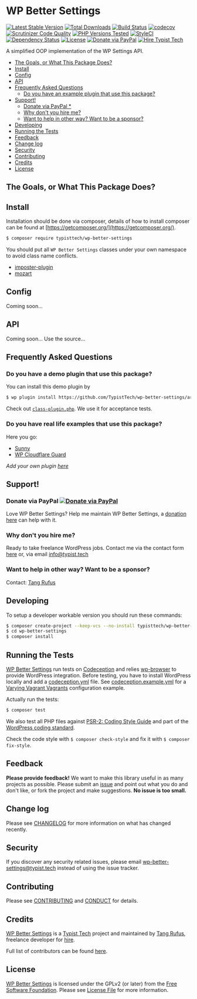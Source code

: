 # WP Better Settings

[![Latest Stable Version](https://poser.pugx.org/typisttech/wp-better-settings/v/stable)](https://packagist.org/packages/typisttech/wp-better-settings)
[![Total Downloads](https://poser.pugx.org/typisttech/wp-better-settings/downloads)](https://packagist.org/packages/typisttech/wp-better-settings)
[![Build Status](https://travis-ci.org/TypistTech/wp-better-settings.svg?branch=master)](https://travis-ci.org/TypistTech/wp-better-settings)
[![codecov](https://codecov.io/gh/TypistTech/wp-better-settings/branch/master/graph/badge.svg)](https://codecov.io/gh/TypistTech/wp-better-settings)
[![Scrutinizer Code Quality](https://scrutinizer-ci.com/g/TypistTech/wp-better-settings/badges/quality-score.png?b=master)](https://scrutinizer-ci.com/g/TypistTech/wp-better-settings/?branch=master)
[![PHP Versions Tested](http://php-eye.com/badge/typisttech/wp-better-settings/tested.svg)](https://travis-ci.org/TypistTech/wp-better-settings)
[![StyleCI](https://styleci.io/repos/81945222/shield?branch=master)](https://styleci.io/repos/81945222)
[![Dependency Status](https://gemnasium.com/badges/github.com/TypistTech/wp-better-settings.svg)](https://gemnasium.com/github.com/TypistTech/wp-better-settings)
[![License](https://poser.pugx.org/typisttech/wp-better-settings/license)](https://packagist.org/packages/typisttech/wp-better-settings)
[![Donate via PayPal](https://img.shields.io/badge/Donate-PayPal-blue.svg)](https://www.typist.tech/donate/wp-better-settings/)
[![Hire Typist Tech](https://img.shields.io/badge/Hire-Typist%20Tech-ff69b4.svg)](https://www.typist.tech/contact/)

A simplified OOP implementation of the WP Settings API.

<!-- START doctoc generated TOC please keep comment here to allow auto update -->
<!-- DON'T EDIT THIS SECTION, INSTEAD RE-RUN doctoc TO UPDATE -->


- [The Goals, or What This Package Does?](#the-goals-or-what-this-package-does)
- [Install](#install)
- [Config](#config)
- [API](#api)
- [Frequently Asked Questions](#frequently-asked-questions)
  - [Do you have an example plugin that use this package?](#do-you-have-an-example-plugin-that-use-this-package)
- [Support!](#support)
  - [Donate via PayPal *](#donate-via-paypal-)
  - [Why don't you hire me?](#why-dont-you-hire-me)
  - [Want to help in other way? Want to be a sponsor?](#want-to-help-in-other-way-want-to-be-a-sponsor)
- [Developing](#developing)
- [Running the Tests](#running-the-tests)
- [Feedback](#feedback)
- [Change log](#change-log)
- [Security](#security)
- [Contributing](#contributing)
- [Credits](#credits)
- [License](#license)

<!-- END doctoc generated TOC please keep comment here to allow auto update -->

## The Goals, or What This Package Does?

## Install

Installation should be done via composer, details of how to install composer can be found at [https://getcomposer.org/](https://getcomposer.org/).

``` bash
$ composer require typisttech/wp-better-settings
```

You should put all `WP Better Settings` classes under your own namespace to avoid class name conflicts.

- [imposter-plugin](https://github.com/Typisttech/imposter-plugin)
- [mozart](https://github.com/coenjacobs/mozart)

## Config

Coming soon...

## API

Coming soon... Use the source...

## Frequently Asked Questions

### Do you have a demo plugin that use this package? 

You can install this demo plugin by
```bash
$ wp plugin install https://github.com/TypistTech/wp-better-settings/archive/nightly.zip --activate
```

Check out [`class-plugin.php`](/class-plugin.php). We use it for acceptance tests.

### Do you have real life examples that use this package?

Here you go: 

 * [Sunny](https://github.com/Typisttech/sunny)
 * [WP Cloudflare Guard](https://github.com/TypistTech/wp-cloudflare-guard)

*Add your own plugin [here](https://github.com/TypistTech/wp-better-settings/edit/master/README.md)*

## Support!

### Donate via PayPal [![Donate via PayPal](https://img.shields.io/badge/Donate-PayPal-blue.svg)](https://www.typist.tech/donate/wp-better-settings/)

Love WP Better Settings? Help me maintain WP Better Settings, a [donation here](https://www.typist.tech/donate/wp-better-settings/) can help with it. 

### Why don't you hire me?
Ready to take freelance WordPress jobs. Contact me via the contact form [here](https://www.typist.tech/contact/) or, via email info@typist.tech 

### Want to help in other way? Want to be a sponsor? 
Contact: [Tang Rufus](mailto:tangrufus@gmail.com)

## Developing

To setup a developer workable version you should run these commands:

```bash
$ composer create-project --keep-vcs --no-install typisttech/wp-better-settings:dev-master
$ cd wp-better-settings
$ composer install
```

## Running the Tests

[WP Better Settings](https://github.com/TypistTech/wp-better-settings) run tests on [Codeception](http://codeception.com/) and relies [wp-browser](https://github.com/lucatume/wp-browser) to provide WordPress integration.
Before testing, you have to install WordPress locally and add a [codeception.yml](http://codeception.com/docs/reference/Configuration) file.
See [codeception.example.yml](codeception.example.yml) for a [Varying Vagrant Vagrants](https://varyingvagrantvagrants.org/) configuration example.

Actually run the tests:

``` bash
$ composer test
```

We also test all PHP files against [PSR-2: Coding Style Guide](http://www.php-fig.org/psr/psr-2/) and part of the [WordPress coding standard](https://github.com/WordPress-Coding-Standards/WordPress-Coding-Standards).

Check the code style with ``$ composer check-style`` and fix it with ``$ composer fix-style``.

## Feedback

**Please provide feedback!** We want to make this library useful in as many projects as possible.
Please submit an [issue](https://github.com/TypistTech/wp-better-settings/issues/new) and point out what you do and don't like, or fork the project and make suggestions.
**No issue is too small.**

## Change log

Please see [CHANGELOG](CHANGELOG.md) for more information on what has changed recently.

## Security

If you discover any security related issues, please email wp-better-settings@typist.tech instead of using the issue tracker.

## Contributing

Please see [CONTRIBUTING](.github/CONTRIBUTING.md) and [CONDUCT](.github/CONDUCT.md) for details.

## Credits

[WP Better Settings](https://github.com/TypistTech/wp-better-settings) is a [Typist Tech](https://www.typist.tech) project and maintained by [Tang Rufus](https://twitter.com/Tangrufus), freelance developer for [hire](https://www.typist.tech/contact/).

Full list of contributors can be found [here](https://github.com/TypistTech/wp-better-settings/graphs/contributors).

## License

[WP Better Settings](https://github.com/TypistTech/wp-better-settings) is licensed under the GPLv2 (or later) from the [Free Software Foundation](http://www.fsf.org/).
Please see [License File](LICENSE) for more information.
